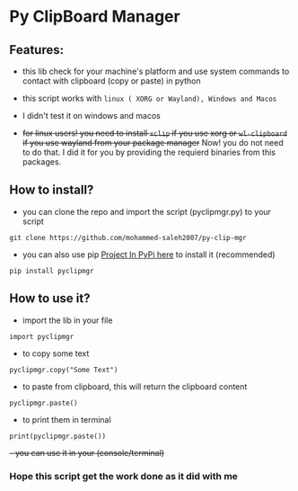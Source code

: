 # Py ClipBoard Manager

## Features:
- this lib check for your machine's platform and use system commands to contact with clipboard (copy or paste) in python

- this script works with `linux ( XORG or Wayland), Windows and Macos`

-  I didn't test it on windows and macos

- ~~for linux users! you need to install `xclip` if you use xorg or `wl-clipboard` if you use wayland from your package manager~~ Now! you do not need to do that. I did it for you by providing the requierd binaries from this packages.

## How to install?

- you can clone the repo and import the script (pyclipmgr.py) to your script
```
git clone https://github.com/mohammed-saleh2007/py-clip-mgr
```
- you can also use pip [Project In PyPi here](https://pypi.org/project/pyclipmgr/) to install it (recommended)
```
pip install pyclipmgr
```

## How to use it?

- import the lib in your file 
```
import pyclipmgr
```

- to copy some text
```
pyclipmgr.copy("Some Text")
```

- to paste from clipboard, this will return the clipboard content
```
pyclipmgr.paste()
```

- to print them in terminal
```
print(pyclipmgr.paste())
```

~~- you can use it in your (console/terminal)~~

<!-- ```
~$ pyperclip-copy "Some Text"
~$ pyperclip-paste
Some Text
``` -->

### Hope this script get the work done as it did with me